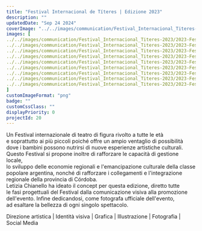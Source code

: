 ```yaml
---
title: "Festival Internacional de Títeres | Edizione 2023"
description: ""
updatedDate: "Sep 24 2024"
coverImage: "../../images/communication/Festival_Internacional_Titeres-2023/2023-Festival_Internacionale_Titeres-Argentina-Cordoba-Teatro-grafica-01.png"
images: [
../../images/communication/Festival_Internacional_Titeres-2023/2023-Festival_Internacionale_Titeres-Argentina-Cordoba-Teatro-grafica-02.png,
../../images/communication/Festival_Internacional_Titeres-2023/2023-Festival_Internacionale_Titeres-Argentina-Cordoba-Teatro-grafica-03.png,
../../images/communication/Festival_Internacional_Titeres-2023/2023-Festival_Internacionale_Titeres-Argentina-Cordoba-Teatro-grafica-04.png,
../../images/communication/Festival_Internacional_Titeres-2023/2023-Festival_Internacionale_Titeres-Argentina-Cordoba-Teatro-grafica-05.png,
../../images/communication/Festival_Internacional_Titeres-2023/2023-Festival_Internacionale_Titeres-Argentina-Cordoba-Teatro-grafica-06.png,
../../images/communication/Festival_Internacional_Titeres-2023/2023-Festival_Internacionale_Titeres-Argentina-Cordoba-Teatro-grafica-07.png,
../../images/communication/Festival_Internacional_Titeres-2023/2023-Festival_Internacionale_Titeres-Argentina-Cordoba-Teatro-grafica-08.png,
../../images/communication/Festival_Internacional_Titeres-2023/2023-Festival_Internacionale_Titeres-Argentina-Cordoba-Teatro-grafica-09.png,
../../images/communication/Festival_Internacional_Titeres-2023/2023-Festival_Internacionale_Titeres-Argentina-Cordoba-Teatro-grafica-10.png
]
customImageFormat: "png"
badge: ""
customCssClass: ""
displayPriority: 0
projectId: 20
---
```


Un Festival internazionale di teatro di figura rivolto a tutte le età  
e soprattutto ai più piccoli poiché offre un ampio ventaglio di possibilità  
dove i bambini possono nutrirsi di nuove esperienze artistiche culturali.  
Questo Festival si propone inoltre di rafforzare le capacità di gestione locale,  
lo sviluppo delle economie regionali e l'emancipazione culturale della classe  
popolare argentina, nonché di rafforzare i collegamenti e l'integrazione  
regionale della provincia di Córdoba.  
Letizia Chianello ha ideato il concept per questa edizione, diretto tutte  
le fasi progettuali del Festival dalla comunicazione visiva alla promozione  
dell'evento. Infine dedicandosi, come fotografa ufficiale dell'evento,  
ad esaltare la bellezza di ogni singolo spettacolo.  

Direzione artistica | Identità visiva | Grafica | Illustrazione | Fotografia | Social Media
